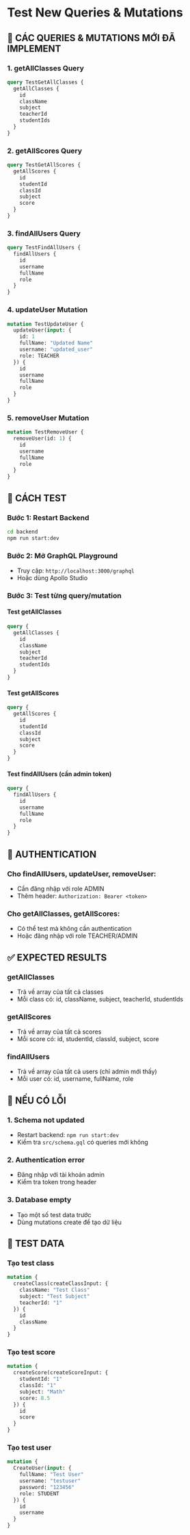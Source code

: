 # Test New Queries & Mutations

## 🚀 CÁC QUERIES & MUTATIONS MỚI ĐÃ IMPLEMENT

### 1. **getAllClasses Query**
```graphql
query TestGetAllClasses {
  getAllClasses {
    id
    className
    subject
    teacherId
    studentIds
  }
}
```

### 2. **getAllScores Query**
```graphql
query TestGetAllScores {
  getAllScores {
    id
    studentId
    classId
    subject
    score
  }
}
```

### 3. **findAllUsers Query**
```graphql
query TestFindAllUsers {
  findAllUsers {
    id
    username
    fullName
    role
  }
}
```

### 4. **updateUser Mutation**
```graphql
mutation TestUpdateUser {
  updateUser(input: {
    id: 1
    fullName: "Updated Name"
    username: "updated_user"
    role: TEACHER
  }) {
    id
    username
    fullName
    role
  }
}
```

### 5. **removeUser Mutation**
```graphql
mutation TestRemoveUser {
  removeUser(id: 1) {
    id
    username
    fullName
    role
  }
}
```

## 🧪 CÁCH TEST

### Bước 1: Restart Backend
```bash
cd backend
npm run start:dev
```

### Bước 2: Mở GraphQL Playground
- Truy cập: `http://localhost:3000/graphql`
- Hoặc dùng Apollo Studio

### Bước 3: Test từng query/mutation

#### Test getAllClasses
```graphql
query {
  getAllClasses {
    id
    className
    subject
    teacherId
    studentIds
  }
}
```

#### Test getAllScores
```graphql
query {
  getAllScores {
    id
    studentId
    classId
    subject
    score
  }
}
```

#### Test findAllUsers (cần admin token)
```graphql
query {
  findAllUsers {
    id
    username
    fullName
    role
  }
}
```

## 🔐 AUTHENTICATION

### Cho findAllUsers, updateUser, removeUser:
- Cần đăng nhập với role ADMIN
- Thêm header: `Authorization: Bearer <token>`

### Cho getAllClasses, getAllScores:
- Có thể test mà không cần authentication
- Hoặc đăng nhập với role TEACHER/ADMIN

## ✅ EXPECTED RESULTS

### getAllClasses
- Trả về array của tất cả classes
- Mỗi class có: id, className, subject, teacherId, studentIds

### getAllScores
- Trả về array của tất cả scores
- Mỗi score có: id, studentId, classId, subject, score

### findAllUsers
- Trả về array của tất cả users (chỉ admin mới thấy)
- Mỗi user có: id, username, fullName, role

## 🚨 NẾU CÓ LỖI

### 1. **Schema not updated**
- Restart backend: `npm run start:dev`
- Kiểm tra `src/schema.gql` có queries mới không

### 2. **Authentication error**
- Đăng nhập với tài khoản admin
- Kiểm tra token trong header

### 3. **Database empty**
- Tạo một số test data trước
- Dùng mutations create để tạo dữ liệu

## 📝 TEST DATA

### Tạo test class
```graphql
mutation {
  createClass(createClassInput: {
    className: "Test Class"
    subject: "Test Subject"
    teacherId: "1"
  }) {
    id
    className
  }
}
```

### Tạo test score
```graphql
mutation {
  createScore(createScoreInput: {
    studentId: "1"
    classId: "1"
    subject: "Math"
    score: 8.5
  }) {
    id
    score
  }
}
```

### Tạo test user
```graphql
mutation {
  CreateUser(input: {
    fullName: "Test User"
    username: "testuser"
    password: "123456"
    role: STUDENT
  }) {
    id
    username
  }
}
``` 